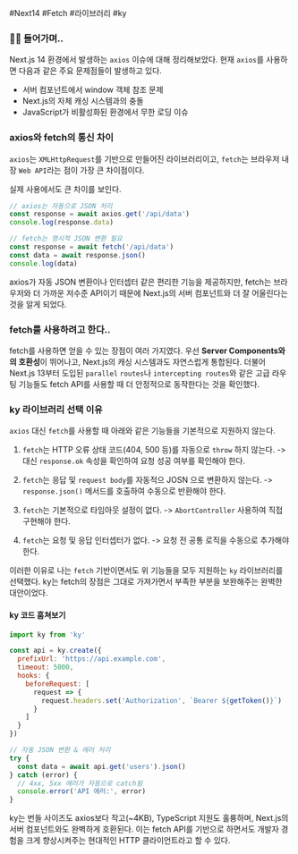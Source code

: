 #Next14 #Fetch #라이브러리 #ky
### 😶‍🌫️ 들어가며..
Next.js 14 환경에서 발생하는 `axios` 이슈에 대해 정리해보았다.
현재 `axios`를 사용하면 다음과 같은 주요 문제점들이 발생하고 있다.
- 서버 컴포넌트에서 window 객체 참조 문제
- Next.js의 자체 캐싱 시스템과의 충돌
- JavaScript가 비활성화된 환경에서 무한 로딩 이슈


### axios와 fetch의 통신 차이
`axios`는 `XMLHttpRequest`를 기반으로 만들어진 라이브러리이고,
`fetch`는 브라우저 내장 `Web API`라는 점이 가장 큰 차이점이다.

실제 사용에서도 큰 차이를 보인다.
```js
// axios는 자동으로 JSON 처리
const response = await axios.get('/api/data')
console.log(response.data)

// fetch는 명시적 JSON 변환 필요
const response = await fetch('/api/data')
const data = await response.json()
console.log(data)
```
axios가 자동 JSON 변환이나 인터셉터 같은 편리한 기능을 제공하지만,
fetch는 브라우저와 더 가까운 저수준 API이기 때문에 Next.js의 서버 컴포넌트와 더 잘 어울린다는 것을 알게 되었다.

### fetch를 사용하려고 한다..
fetch를 사용하면 얻을 수 있는 장점이 여러 가지였다.
우선 **Server Components와의 호환성**이 뛰어나고, Next.js의 캐싱 시스템과도 자연스럽게 통합된다. 
더불어 Next.js 13부터 도입된 `parallel` `routes`나 `intercepting routes`와 같은 고급 라우팅 기능들도 fetch API를 사용할 때 더 안정적으로 동작한다는 것을 확인했다.

### ky 라이브러리 선택 이유 
`axios` 대신 `fetch`를 사용할 때 아래와 같은 기능들을 기본적으로 지원하지 않는다.


1. `fetch`는 HTTP 오류 상태 코드(404, 500 등)를 자동으로 `throw` 하지 않는다.
   -> 대신 `response.ok` 속성을 확인하여 요청 성공 여부를 확인해야 한다.
   
2. `fetch`는 응답 및 `request body`를 자동적으 JOSN 으로 변환하지 않는다.
   -> `response.json()` 메서드를 호출하여 수동으로 반환해야 한다.
   
3. `fetch`는 기본적으로 타임아웃 설정이 없다.
   -> `AbortController` 사용하여 직접 구현해야 한다.
   
4. `fetch`는 요청 및 응답 인터셉터가 없다.
   -> 요청 전 공통 로직을 수동으로 추가해야한다.
   
이러한 이유로 나는 `fetch` 기반이면서도 위 기능들을 모두 지원하는 `ky` 라이브러리를 선택했다.
ky는 fetch의 장점은 그대로 가져가면서 부족한 부분을 보완해주는 완벽한 대안이었다.

#### ky 코드 훔쳐보기
```js
import ky from 'ky'

const api = ky.create({
  prefixUrl: 'https://api.example.com',
  timeout: 5000,
  hooks: {
    beforeRequest: [
      request => {
        request.headers.set('Authorization', `Bearer ${getToken()}`)
      }
    ]
  }
})

// 자동 JSON 변환 & 에러 처리
try {
  const data = await api.get('users').json()
} catch (error) {
  // 4xx, 5xx 에러가 자동으로 catch됨
  console.error('API 에러:', error)
}
```
ky는 번들 사이즈도 axios보다 작고(~4KB), TypeScript 지원도 훌륭하며, Next.js의 서버 컴포넌트와도 완벽하게 호환된다. 이는 fetch API를 기반으로 하면서도 개발자 경험을 크게 향상시켜주는 현대적인 HTTP 클라이언트라고 할 수 있다.